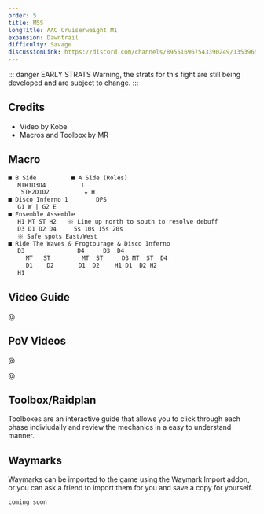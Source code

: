 ```yaml
---
order: 5
title: M5S
longTitle: AAC Cruiserweight M1
expansion: Dawntrail
difficulty: Savage
discussionLink: https://discord.com/channels/895516967543390249/1353965011734757386
---
```


::: danger EARLY STRATS
Warning, the strats for this fight are still being developed and are subject to change.
:::

## Credits
- Video by Kobe
- Macros and Toolbox by MR

## Macro

```markdown
■ B Side　　　　　　■ A Side (Roles)
　 MTH1D3D4　　　　　　T
　  STH2D1D2　　　　　　★ H
■ Disco Inferno 1　　　   DPS
　 G1 W | G2 E
■ Ensemble Assemble
　 H1 MT ST H2　　※ Line up north to south to resolve debuff
　 D3 D1 D2 D4　　　5s 10s 15s 20s
　 ※ Safe spots East/West
■ Ride The Waves & Frogtourage & Disco Inferno
　 D3               D4　 　 D3  D4
　　　MT   ST　 　 　  MT  ST　 　 D3 MT  ST  D4
　　　D1    D2　 　 　D1  D2　 　H1 D1  D2 H2
　 H1 
```

## Video Guide

@[](https://youtu.be/5y81EZBJrpc)

## PoV Videos
@[](https://youtu.be/OEtriDPAJWo)

@[](https://youtu.be/OEoNRk5Txbw)

## Toolbox/Raidplan
Toolboxes are an interactive guide that allows you to click through each phase indiviudally and review the mechanics in a easy to understand manner.

<Action title='M5S Raidplan' color='red' href='https://raidplan.io/plan/nDb_1x1B_dTpLoPu' />

## Waymarks
Waymarks can be imported to the game using the Waymark Import addon, or you can ask a friend to import them for you and save a copy for yourself.

```
coming soon
```